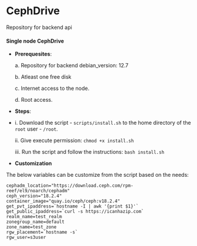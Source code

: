 # CephDrive

Repository for backend api

#### Single node CephDrive

- **Prerequesites**:
  
  a. Repository for backend debian_version: 12.7
  
  b. Atleast one free disk
  
  c. Internet access to the node.
  
  d. Root access.

- **Steps**:
- 
  i.   Download the script - `scripts/install.sh` to the home directory of the `root` user - `/root`.
  
  ii.  Give execute permission: `chmod +x install.sh`

  iii. Run the script and follow the instructions: `bash install.sh`

- **Customization**

The below variables can be customize from the script based on the needs:
~~~
cephadm_location="https://download.ceph.com/rpm-reef/el9/noarch/cephadm"
ceph_version="18.2.4"
container_image="quay.io/ceph/ceph:v18.2.4"
get_pvt_ipaddress=`hostname -I | awk '{print $1}'`
get_public_ipaddress=`curl -s https://icanhazip.com`
realm_name=test_realm
zonegroup_name=default
zone_name=test_zone
rgw_placement=`hostname -s`
rgw_user=s3user
~~~
